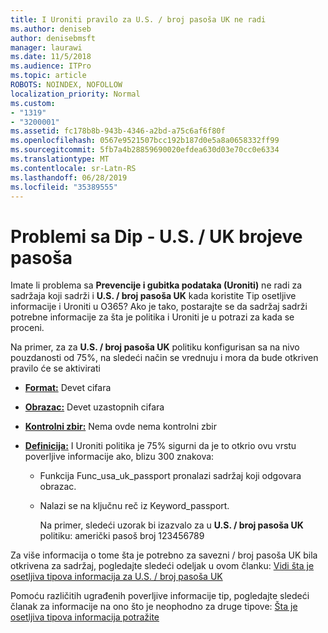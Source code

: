 ```yaml
---
title: I Uroniti pravilo za U.S. / broj pasoša UK ne radi
ms.author: deniseb
author: denisebmsft
manager: laurawi
ms.date: 11/5/2018
ms.audience: ITPro
ms.topic: article
ROBOTS: NOINDEX, NOFOLLOW
localization_priority: Normal
ms.custom:
- "1319"
- "3200001"
ms.assetid: fc178b8b-943b-4346-a2bd-a75c6af6f80f
ms.openlocfilehash: 0567e9521507bcc192b187d0e5a8a0658332ff99
ms.sourcegitcommit: 5fb7a4b28859690020efdea630d03e70cc0e6334
ms.translationtype: MT
ms.contentlocale: sr-Latn-RS
ms.lasthandoff: 06/28/2019
ms.locfileid: "35389555"
---
```

# <a name="problems-with-dlp---usuk-passport-numbers"></a>Problemi sa Dip - U.S. / UK brojeve pasoša

Imate li problema sa **Prevencije i gubitka podataka (Uroniti)** ne radi za sadržaja koji sadrži i **U.S. / broj pasoša UK** kada koristite Tip osetljive informacije i Uroniti u O365? Ako je tako, postarajte se da sadržaj sadrži potrebne informacije za šta je politika i Uroniti je u potrazi za kada se proceni.
  
Na primer, za za **U.S. / broj pasoša UK** politiku konfigurisan sa na nivo pouzdanosti od 75%, na sledeći način se vrednuju i mora da bude otkriven pravilo će se aktivirati
  
- **[Format:](https://docs.microsoft.com/office365/securitycompliance/what-the-sensitive-information-types-look-for#format-77)** Devet cifara

- **[Obrazac:](https://docs.microsoft.com/office365/securitycompliance/what-the-sensitive-information-types-look-for#pattern-77)** Devet uzastopnih cifara

- **[Kontrolni zbir:](https://docs.microsoft.com/office365/securitycompliance/what-the-sensitive-information-types-look-for#checksum-76)** Nema ovde nema kontrolni zbir

- **[Definicija:](https://docs.microsoft.com/office365/securitycompliance/what-the-sensitive-information-types-look-for#definition-77)** I Uroniti politika je 75% sigurni da je to otkrio ovu vrstu poverljive informacije ako, blizu 300 znakova:

  - Funkcija Func_usa_uk_passport pronalazi sadržaj koji odgovara obrazac.

  - Nalazi se na ključnu reč iz Keyword_passport.

    Na primer, sledeći uzorak bi izazvalo za u **U.S. / broj pasoša UK** politiku: američki pasoš broj 123456789

Za više informacija o tome šta je potrebno za savezni / broj pasoša UK bila otkrivena za sadržaj, pogledajte sledeći odeljak u ovom članku: [Vidi šta je osetljiva tipova informacija za U.S. / broj pasoša UK](https://docs.microsoft.com/office365/securitycompliance/what-the-sensitive-information-types-look-for#us--uk-passport-number)
  
Pomoću različitih ugrađenih poverljive informacije tip, pogledajte sledeći članak za informacije na ono što je neophodno za druge tipove: [Šta je osetljiva tipova informacija potražite](https://docs.microsoft.com/office365/securitycompliance/what-the-sensitive-information-types-look-for)
  
